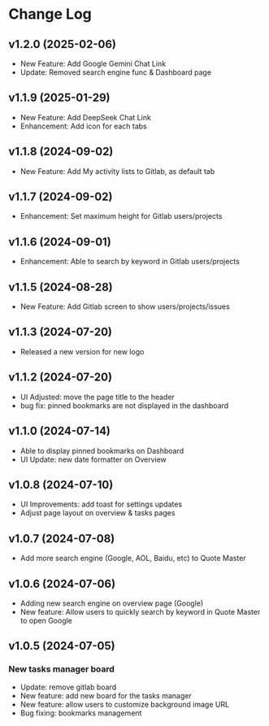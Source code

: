 # Change Log

## v1.2.0 (2025-02-06)

- New Feature: Add Google Gemini Chat Link
- Update: Removed search engine func & Dashboard page

## v1.1.9 (2025-01-29)

- New Feature: Add DeepSeek Chat Link
- Enhancement: Add icon for each tabs

## v1.1.8 (2024-09-02)

- New Feature: Add My activity lists to Gitlab, as default tab

## v1.1.7 (2024-09-02)

- Enhancement: Set maximum height for Gitlab users/projects

## v1.1.6 (2024-09-01)

- Enhancement: Able to search by keyword in Gitlab users/projects

## v1.1.5 (2024-08-28)

- New Feature: Add Gitlab screen to show users/projects/issues

## v1.1.3 (2024-07-20)

- Released a new version for new logo

## v1.1.2 (2024-07-20)

- UI Adjusted: move the page title to the header
- bug fix: pinned bookmarks are not displayed in the dashboard

## v1.1.0 (2024-07-14)

- Able to display pinned bookmarks on Dashboard
- UI Update: new date formatter on Overview

## v1.0.8 (2024-07-10)

- UI Improvements: add toast for settings updates
- Adjust page layout on overview & tasks pages

## v1.0.7 (2024-07-08)

- Add more search engine (Google, AOL, Baidu, etc) to Quote Master

## v1.0.6 (2024-07-06)

- Adding new search engine on overview page (Google)
- New feature: Allow users to quickly search by keyword in Quote Master to open Google

## v1.0.5 (2024-07-05)

### New tasks manager board

- Update: remove gitlab board
- New feature: add new board for the tasks manager
- New feature: allow users to customize background image URL
- Bug fixing: bookmarks management
